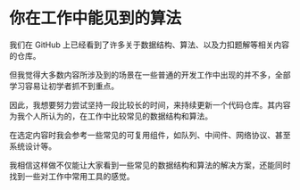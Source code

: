 # 你在工作中能见到的算法

我们在 GitHub 上已经看到了许多关于数据结构、算法、以及力扣题解等相关内容的仓库。

但我觉得大多数内容所涉及到的场景在一些普通的开发工作中出现的并不多，全部学习容易让初学者抓不到重点。

因此，我想要努力尝试坚持一段比较长的时间，来持续更新一个代码仓库。其内容为我个人所认为的，在工作中比较常见的数据结构和算法。

在选定内容时我会参考一些常见的可复用组件，如队列、中间件、网络协议、甚至系统设计等。

我相信这样做不仅能让大家看到一些常见的数据结构和算法的解决方案，还能同时找到一些对工作中常用工具的感觉。
